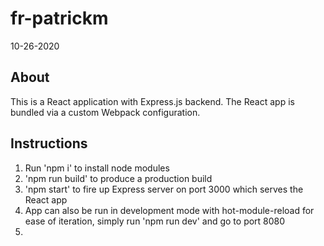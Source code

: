 # fr-patrickm
10-26-2020

## About
This is a React application with Express.js backend. The React app is bundled via a custom Webpack configuration.

## Instructions
1. Run 'npm i' to install node modules
2. 'npm run build' to produce a production build
3. 'npm start' to fire up Express server on port 3000 which serves the React app
4. App can also be run in development mode with hot-module-reload for ease of iteration, simply run 'npm run dev' and go to port 8080
5. 
